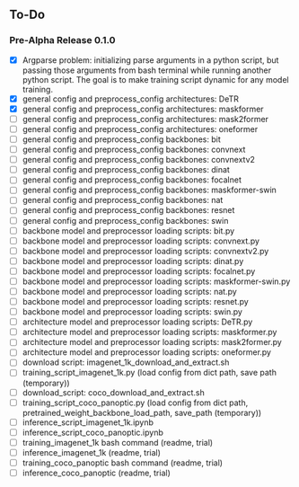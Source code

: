 ## To-Do

### Pre-Alpha Release 0.1.0

- [x] Argparse problem: initializing parse arguments in a python script, but passing those arguments from bash terminal while running another python script. The goal is to make training script dynamic for any model training.
- [x] general config and preprocess_config architectures: DeTR
- [x] general config and preprocess_config architectures: maskformer
- [ ] general config and preprocess_config architectures: mask2former
- [ ] general config and preprocess_config architectures: oneformer
- [ ] general config and preprocess_config backbones: bit
- [ ] general config and preprocess_config backbones: convnext
- [ ] general config and preprocess_config backbones: convnextv2
- [ ] general config and preprocess_config backbones: dinat
- [ ] general config and preprocess_config backbones: focalnet
- [ ] general config and preprocess_config backbones: maskformer-swin
- [ ] general config and preprocess_config backbones: nat
- [ ] general config and preprocess_config backbones: resnet
- [ ] general config and preprocess_config backbones: swin
- [ ] backbone model and preprocessor loading scripts: bit.py 
- [ ] backbone model and preprocessor loading scripts: convnext.py
- [ ] backbone model and preprocessor loading scripts: convnextv2.py
- [ ] backbone model and preprocessor loading scripts: dinat.py
- [ ] backbone model and preprocessor loading scripts: focalnet.py
- [ ] backbone model and preprocessor loading scripts: maskformer-swin.py
- [ ] backbone model and preprocessor loading scripts: nat.py 
- [ ] backbone model and preprocessor loading scripts: resnet.py 
- [ ] backbone model and preprocessor loading scripts: swin.py
- [ ] architecture model and preprocessor loading scripts: DeTR.py
- [ ] architecture model and preprocessor loading scripts: maskformer.py
- [ ] architecture model and preprocessor loading scripts: mask2former.py
- [ ] architecture model and preprocessor loading scripts: oneformer.py
- [ ] download script: imagenet_1k_download_and_extract.sh
- [ ] training_script_imagenet_1k.py (load config from dict path, save path (temporary))
- [ ] download_script: coco_download_and_extract.sh
- [ ] training_script_coco_panoptic.py (load config from dict path, pretrained_weight_backbone_load_path, save_path (temporary))
- [ ] inference_script_imagenet_1k.ipynb
- [ ] inference_script_coco_panoptic.ipynb
- [ ] training_imagenet_1k bash command (readme, trial)
- [ ] inference_imagenet_1k (readme, trial)
- [ ] training_coco_panoptic bash command (readme, trial)
- [ ] inference_coco_panoptic (readme, trial)